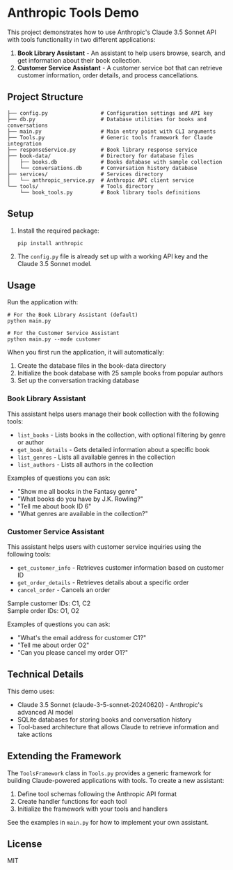 # Anthropic Tools Demo

This project demonstrates how to use Anthropic's Claude 3.5 Sonnet API with tools functionality in two different applications:

1. **Book Library Assistant** - An assistant to help users browse, search, and get information about their book collection.
2. **Customer Service Assistant** - A customer service bot that can retrieve customer information, order details, and process cancellations.

## Project Structure

```
├── config.py                 # Configuration settings and API key
├── db.py                     # Database utilities for books and conversations
├── main.py                   # Main entry point with CLI arguments
├── Tools.py                  # Generic tools framework for Claude integration
├── responseService.py        # Book library response service
├── book-data/                # Directory for database files
│   ├── books.db              # Books database with sample collection
│   └── conversations.db      # Conversation history database
├── services/                 # Services directory
│   └── anthropic_service.py  # Anthropic API client service
└── tools/                    # Tools directory
    └── book_tools.py         # Book library tools definitions
```

## Setup

1. Install the required package:
   ```
   pip install anthropic
   ```

2. The `config.py` file is already set up with a working API key and the Claude 3.5 Sonnet model.

## Usage

Run the application with:

```
# For the Book Library Assistant (default)
python main.py

# For the Customer Service Assistant
python main.py --mode customer
```

When you first run the application, it will automatically:
1. Create the database files in the book-data directory
2. Initialize the book database with 25 sample books from popular authors
3. Set up the conversation tracking database

### Book Library Assistant

This assistant helps users manage their book collection with the following tools:

- `list_books` - Lists books in the collection, with optional filtering by genre or author
- `get_book_details` - Gets detailed information about a specific book
- `list_genres` - Lists all available genres in the collection
- `list_authors` - Lists all authors in the collection

Examples of questions you can ask:
- "Show me all books in the Fantasy genre"
- "What books do you have by J.K. Rowling?"
- "Tell me about book ID 6"
- "What genres are available in the collection?"

### Customer Service Assistant

This assistant helps users with customer service inquiries using the following tools:

- `get_customer_info` - Retrieves customer information based on customer ID
- `get_order_details` - Retrieves details about a specific order
- `cancel_order` - Cancels an order

Sample customer IDs: C1, C2  
Sample order IDs: O1, O2

Examples of questions you can ask:
- "What's the email address for customer C1?"
- "Tell me about order O2"
- "Can you please cancel my order O1?"

## Technical Details

This demo uses:
- Claude 3.5 Sonnet (claude-3-5-sonnet-20240620) - Anthropic's advanced AI model
- SQLite databases for storing books and conversation history
- Tool-based architecture that allows Claude to retrieve information and take actions

## Extending the Framework

The `ToolsFramework` class in `Tools.py` provides a generic framework for building Claude-powered applications with tools. To create a new assistant:

1. Define tool schemas following the Anthropic API format
2. Create handler functions for each tool
3. Initialize the framework with your tools and handlers

See the examples in `main.py` for how to implement your own assistant.

## License

MIT 